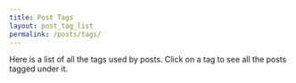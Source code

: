 ```yaml
---
title: Post Tags
layout: post_tag_list
permalink: /posts/tags/
---
```


Here is a list of all the tags used by posts.  Click on a tag to see all the posts tagged under it.